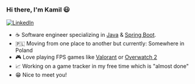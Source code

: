 ### Hi there, I'm Kamil 😃
<p align="left">
  <a href="https://www.linkedin.com/in/kamildevzielinski/">
  <img src="https://img.shields.io/badge/-LinkedIn-%233781da" alt="LinkedIn"/></a> 
</p>

- ☕ Software engineer specializing in [Java](https://www.java.com/en/download/help/whatis_java.html) & [Spring Boot](https://spring.io/why-spring).
- 🇵🇱 Moving from one place to another but currently: Somewhere in Poland
- 🎮 Love playing FPS games like [Valorant](https://playvalorant.com/) or [Overwatch 2](https://overwatch.blizzard.com)
- 📈 Working on a game tracker in my free time which is "almost done"
- 😁 Nice to meet you!

